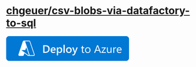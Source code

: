 # [chgeuer/csv-blobs-via-datafactory-to-sql](https://github.com/chgeuer/csv-blobs-via-datafactory-to-sql)

[![Deploy To Azure](https://raw.githubusercontent.com/Azure/azure-quickstart-templates/master/1-CONTRIBUTION-GUIDE/images/deploytoazure.svg?sanitize=true)](https://portal.azure.com/#create/Microsoft.Template/uri/https%3A%2F%2Fraw.githubusercontent.com%2Fchgeuer%2Fcsv-blobs-via-datafactory-to-sql%2Fmain%2Fazuredeploy.json)

